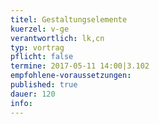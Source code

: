 ```yaml
---
titel: Gestaltungselemente
kuerzel: v-ge
verantwortlich: lk,cn
typ: vortrag
pflicht: false
termine: 2017-05-11 14:00|3.102
empfohlene-voraussetzungen: 
published: true
dauer: 120
info: 
---
```


